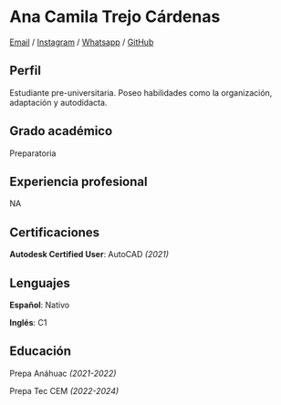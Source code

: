 # Ana Camila Trejo Cárdenas
 [Email](anacamatr@gmail.com) / [Instagram](__cammmt__) / [Whatsapp](5578642340) / [GitHub](https://github.com/Cam-tr) 

## Perfil
Estudiante pre-universitaria. Poseo habilidades como la organización, adaptación y autodidacta. 

## Grado académico 
Preparatoria

## Experiencia profesional
NA

## Certificaciones
**Autodesk Certified User**: AutoCAD *(2021)*

## Lenguajes 
**Español**: Nativo

**Inglés**: C1

## Educación
Prepa Anáhuac *(2021-2022)*

Prepa Tec CEM *(2022-2024)*